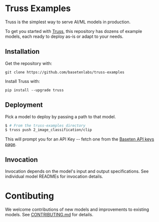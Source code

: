 # Truss Examples

Truss is the simplest way to serve AI/ML models in production. 

To get you started with [Truss](https://truss.baseten.co/), this repository has dozens of example models, each ready to deploy as-is or adapt to your needs.

## Installation

Get the repository with:

```
git clone https://github.com/basetenlabs/truss-examples
```

Install Truss with:

```
pip install --upgrade truss
```

## Deployment


Pick a model to deploy by passing a path to that model. 

```bash
$ # From the truss-examples directory
$ truss push 2_image_classification/clip
```

This will prompt you for an API Key -- fetch one from the
[Baseten API keys page](https://app.baseten.co/settings/account/api_keys).

## Invocation

Invocation depends on the model's input and output specifications. See individual model READMEs for invocation details.

# Contibuting

We welcome contributions of new models and improvements to existing models. See [CONTRIBUTING.md](CONTRIBUTING.md) for details.

